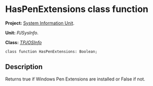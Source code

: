 <a href='Hidden comment: 
$Rev$
$Date$
'></a>

# HasPenExtensions class function #

**Project:** [System Information Unit](SystemInformationUnit.md).

**Unit:** _PJSysInfo_.

**Class:** _[TPJOSInfo](TPJOSInfo.md)_

```
class function HasPenExtensions: Boolean;
```

## Description ##

Returns true if Windows Pen Extensions are installed or False if not.